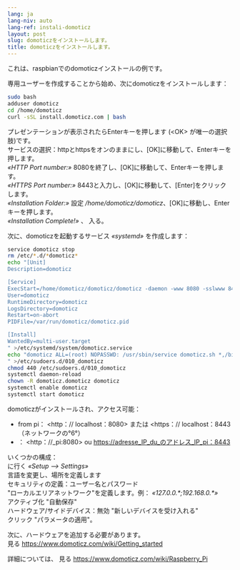 ```yaml
---
lang: ja
lang-niv: auto
lang-ref: instali-domoticz
layout: post
slug: domoticzをインストールします。
title: domoticzをインストールします。
---
```


これは、raspbianでのdomoticzインストールの例です。

専用ユーザーを作成することから始め、次にdomoticzをインストールします：
```bash
sudo bash
adduser domoticz
cd /home/domoticz
curl -sSL install.domoticz.com | bash
```
プレゼンテーションが表示されたらEnterキーを押します (\<OK> が唯一の選択肢)です。  
サービスの選択：httpとhttpsをオンのままにし、[OK]に移動して、Enterキーを押します。  
_«HTTP Port number:»_ 8080を終了し、[OK]に移動して、Enterキーを押します。  
_«HTTPS Port number:»_ 8443と入力し、[OK]に移動して、[Enter]をクリックします。  
_«Installation Folder:»_ 設定 _/home/domoticz/domoticz_、[OK]に移動し、Enterキーを押します。  
_«Installation Complete!»_  、 入る。


次に、domoticzを起動するサービス _«systemd»_ を作成します：
```bash
service domoticz stop
rm /etc/*.d/*domoticz*
echo "[Unit]
Description=domoticz

[Service]
ExecStart=/home/domoticz/domoticz/domoticz -daemon -www 8080 -sslwww 8443 -pidfile /var/run/domoticz/domoticz.pid
User=domoticz
RuntimeDirectory=domoticz
LogsDirectory=domoticz
Restart=on-abort
PIDFile=/var/run/domoticz/domoticz.pid

[Install]
WantedBy=multi-user.target
" >/etc/systemd/system/domoticz.service
echo "domoticz ALL=(root) NOPASSWD: /usr/sbin/service domoticz.sh *,/bin/systemctl stop domoticz.service,/bin/systemctl start domoticz.service
" >/etc/sudoers.d/010_domoticz
chmod 440 /etc/sudoers.d/010_domoticz
systemctl daemon-reload
chown -R domoticz.domoticz domoticz
systemctl enable domoticz
systemctl start domoticz
```

domoticzがインストールされ、アクセス可能：
* from pi： <http：// localhost：8080> または <https：// localhost：8443（ネットワークの°6°）
* ： <http：//_pi:8080> ou <https://adresse_IP_du_のアドレス_IP_pi：8443>

いくつかの構成：  
に行く _«Setup --> Settings»_  
言語を変更し、場所を定義します  
セキュリティの定義：ユーザー名とパスワード  
 "ローカルエリアネットワーク"を定義します。例： _«127.0.0.\*;192.168.0.*»_  
アクティブ化 "自動保存"  
ハードウェア/サイドデバイス：無効 "新しいデバイスを受け入れる"  
クリック "パラメータの適用"。  

次に、ハードウェアを追加する必要があります。  
見る <https://www.domoticz.com/wiki/Getting_started>


詳細については、
見る <https://www.domoticz.com/wiki/Raspberry_Pi>

